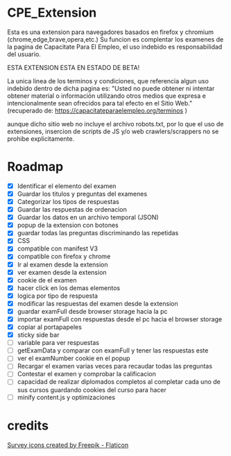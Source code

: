 # CPE_Extension
Esta es una extension para navegadores basados en firefox y chromium (chrome,edge,brave,opera,etc.) 
Su funcion es complentar los examenes de la pagina de Capacitate Para El Empleo, el uso indebido es responsabilidad del usuario.

ESTA EXTENSION ESTA EN ESTADO DE BETA!

La unica linea de los terminos y condiciones, que referencia algun uso indebido dentro de dicha pagina es:
"Usted no puede obtener ni intentar obtener material o información utilizando otros medios que expresa e intencionalmente sean ofrecidos para tal efecto en el Sitio Web." (recuperado de: https://capacitateparaelempleo.org/terminos )

aunque dicho sitio web no incluye el archivo robots.txt, por lo que el uso de extensiones, insercion de scripts de JS y/o web crawlers/scrappers no se prohibe explicitamente.

# Roadmap

- [x] Identificar el elemento del examen
- [x] Guardar los titulos y preguntas del examenes
- [x] Categorizar los tipos de respuestas
- [x] Guardar las respuestas de ordenacion
- [x] Guardar los datos en un archivo temporal (JSON)
- [x] popup de la extension con botones
- [x] guardar todas las preguntas discriminando las repetidas
- [x] CSS
- [x] compatible con manifest V3
- [x] compatible con firefox y chrome
- [x] Ir al examen desde la extension
- [x] ver examen desde la extension
- [x] cookie de el examen  
- [x] hacer click en los demas elementos
- [x] logica por tipo de respuesta
- [x] modificar las respuestas del examen desde la extension
- [x] guardar examFull desde browser storage hacia la pc
- [x] importar examFull con respuestas desde el pc hacia el browser storage
- [x] copiar al portapapeles
- [x] sticky side bar
- [ ] variable para ver respuestas 
- [ ] getExamData y comparar con examFull y tener las respuestas este 
- [ ] ver el examNumber cookie en el popup
- [ ] Recargar el examen varias veces para recaudar todas las preguntas
- [ ] Contestar el examen y comprobar la calificacion
- [ ] capacidad de realizar diplomados completos al completar cada uno de sus cursos guardando cookies del curso para hacer
- [ ] minify content.js y optimizaciones

# credits

<a href="https://www.flaticon.com/free-icons/survey" title="survey icons">Survey icons created by Freepik - Flaticon</a>
